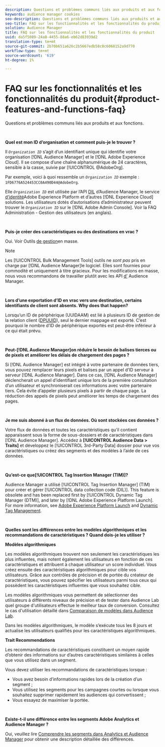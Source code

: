 ```yaml
---
description: Questions et problèmes communs liés aux produits et aux fonctions.
keywords: audience manager cookies
seo-description: Questions et problèmes communs liés aux produits et aux fonctions.
seo-title: FAQ sur les fonctionnalités et les fonctionnalités du produit
solution: Audience Manager
title: FAQ sur les fonctionnalités et les fonctionnalités du produit
uuid: da5f5089-24a8-4455-88a6-eb62d83939d2
translation-type: tm+mt
source-git-commit: 2b70b651a626c2b5667edb58c8c6068152a9d770
workflow-type: tm+mt
source-wordcount: '619'
ht-degree: 1%

---
```



# FAQ sur les fonctionnalités et les fonctionnalités du produit{#product-features-and-functions-faq}

Questions et problèmes communs liés aux produits et aux fonctions.

 

<!-- 

faq_features_functions.xml

 -->

**Quel est mon ID d’organisation et comment puis-je le trouver ?**

Il *`Organization ID`* s’agit d’un identifiant unique qui identifie votre organisation [!DNL Audience Manager] et le [!DNL Adobe Experience Cloud]. Il se compose d’une chaîne alphanumérique de 24 caractères, sensible à la casse, suivie par [!UICONTROL @AdobeOrg].

Par exemple, voici à quoi ressemble un *`Organization ID`* exemple : `1FD6776A524453CC0A490D44@AdobeOrg`.

Elle *`Organization ID`* est utilisée par l’API [DIL](../dil/dil-overview.md) d’Audience Manager, le service [d’identité](https://docs.adobe.com/content/help/en/id-service/using/home.html)Adobe Experience Platform et d’autres [!DNL Experience Cloud] solutions. Les utilisateurs dotés d’autorisations d’administrateur peuvent trouver le *`Organization ID`* sur le [!DNL Adobe Admin Console]. Voir la FAQ [](https://docs.adobe.com/content/help/en/core-services/interface/manage-users-and-products/admin-getting-started.html)Administration - Gestion des utilisateurs (en anglais).

 

**Puis-je créer des caractéristiques ou des destinations en vrac ?**

Oui. Voir Outils [de gestion](../reference/bulk-management-tools/bulk-management-intro.md)en masse.

>[!NOTE]
>
>Les [!UICONTROL Bulk Management Tools] outils ne *sont pas* pris en charge par [!DNL Audience Manager]le logiciel. Elles sont fournies pour commodité et uniquement à titre gracieux. Pour les modifications en masse, nous vous recommandons de travailler plutôt avec les API [d’](../api/api.md) Audience Manager.

 

**Lors d’une exportation d’ID en vrac vers une destination, certains identifiants de client sont absents. Why does that happen?**

Lorsqu’un ID de périphérique (UUID[](../reference/ids-in-aam.md)AAM) est lié à plusieurs ID de gestion de la relation client ([DPUUID](../reference/ids-in-aam.md)), seul le dernier mappage est exporté. C’est pourquoi le nombre d’ID de périphérique exportés est peut-être inférieur à ce qui était prévu.

 

**Peut-[!DNL Audience Manager]on réduire le besoin de balises tierces ou de pixels et améliorer les délais de chargement des pages ?**

Si [!DNL Audience Manager] est intégré à votre partenaire de données tiers, vous pouvez remplacer leurs pixels et balises par un appel d’ID serveur à serveur [!DNL Audience Manager]. Dans ce cas, [!DNL Audience Manager] déclencherait un appel d’identifiant unique lors de la première consultation d’un utilisateur et synchroniserait ces informations avec votre partenaire tiers. Cela évite d’appeler plusieurs pixels à partir de chaque page. La réduction des appels de pixels peut améliorer les temps de chargement des pages.

 

**Je me suis abonné à un flux de données. Où sont stockées ces données ?**

Votre flux de données et toutes les caractéristiques qu’il contient apparaissent sous la forme de sous-dossiers et de caractéristiques dans [!DNL Audience Manager]. Accédez à **[!UICONTROL Audience Data > Traits]** et développez le [!UICONTROL 3rd-Party Data] dossier pour vue vos caractéristiques ou créez des segments et des modèles à l’aide de ces données.

 

**Qu’est-ce que[!UICONTROL Tag Insertion Manager (TIM)]?**

Audience Manager a utilisé [!UICONTROL Tag Insertion Manager] (TIM) pour créer et gérer [!UICONTROL data collection code (DIL)]. This feature is obsolete and has been replaced first by [!UICONTROL Dynamic Tag Manager (DTM)], and later by [!DNL Adobe Experience Platform Launch]. For more information, see [Adobe Experience Platform Launch](https://docs.adobelaunch.com/) and [Dynamic Tag Management](https://docs.adobe.com/content/help/en/dtm/using/dtm-home.html).

 

**Quelles sont les différences entre les modèles algorithmiques et les recommandations de caractéristiques ? Quand dois-je les utiliser ?**

**Modèles algorithmiques**

Les modèles algorithmiques trouvent non seulement les caractéristiques les plus influentes, mais notent également les utilisateurs en fonction de ces caractéristiques et attribuent à chaque utilisateur un score individuel. Vous créez ensuite des caractéristiques algorithmiques pour cible vos utilisateurs. Grâce aux contrôles de précision et de portée du créateur de caractéristiques, vous pouvez spécifier les utilisateurs parmi tous ceux qui possèdent les caractéristiques influentes que vous souhaitez cible.

Les modèles algorithmiques vous permettent de sélectionner des utilisateurs à différents niveaux de précision et de tester dans Audience Lab quel groupe d&#39;utilisateurs effectue le meilleur taux de conversion. Consultez le cas d&#39;utilisation détaillé dans [Comparaison de modèles dans Audience Lab](../features/audience-lab/audience-lab-use-cases.md#compare-models).

Dans les modèles algorithmiques, le modèle s’exécute tous les 8 jours et actualise les utilisateurs qualifiés pour les caractéristiques algorithmiques.

**Trait Recommendations**

Les recommandations de caractéristiques constituent un moyen rapide d’obtenir des informations sur d’autres caractéristiques similaires à celles que vous utilisez dans un segment.

Vous devez utiliser les recommandations de caractéristiques lorsque :

* Vous avez besoin d’informations rapides lors de la création d’un segment ;
* Vous utilisez les segments pour les campagnes courtes ou lorsque vous souhaitez supprimer rapidement les audiences qui convertissent ;
* Vous essayez de maximiser la portée.

 

**Existe-t-il une différence entre les segments Adobe Analytics et Audience Manager ?**

Oui, veuillez lire [Comprendre les segments dans Analytics et Audience Manager](https://docs.adobe.com/content/help/en/analytics/integration/audience-analytics/audience-analytics-workflow/aam-analytics-segments.html) pour obtenir une description détaillée des différences.
